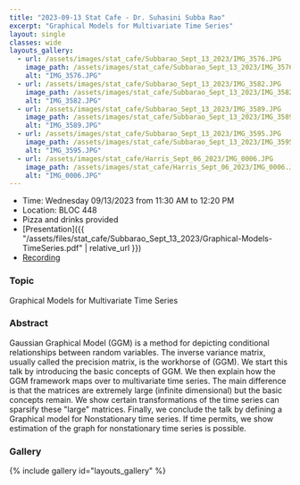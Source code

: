 ```yaml
---
title: "2023-09-13 Stat Cafe - Dr. Suhasini Subba Rao"
excerpt: "Graphical Models for Multivariate Time Series"
layout: single
classes: wide
layouts_gallery:
  - url: /assets/images/stat_cafe/Subbarao_Sept_13_2023/IMG_3576.JPG
    image_path: /assets/images/stat_cafe/Subbarao_Sept_13_2023/IMG_3576.JPG
    alt: "IMG_3576.JPG"
  - url: /assets/images/stat_cafe/Subbarao_Sept_13_2023/IMG_3582.JPG
    image_path: /assets/images/stat_cafe/Subbarao_Sept_13_2023/IMG_3582.JPG
    alt: "IMG_3582.JPG"
  - url: /assets/images/stat_cafe/Subbarao_Sept_13_2023/IMG_3589.JPG
    image_path: /assets/images/stat_cafe/Subbarao_Sept_13_2023/IMG_3589.JPG
    alt: "IMG_3589.JPG"
  - url: /assets/images/stat_cafe/Subbarao_Sept_13_2023/IMG_3595.JPG
    image_path: /assets/images/stat_cafe/Subbarao_Sept_13_2023/IMG_3595.JPG
    alt: "IMG_3595.JPG"
  - url: /assets/images/stat_cafe/Harris_Sept_06_2023/IMG_0006.JPG
    image_path: /assets/images/stat_cafe/Harris_Sept_06_2023/IMG_0006.JPG
    alt: "IMG_0006.JPG"
---
```


- Time: Wednesday 09/13/2023 from 11:30 AM to 12:20 PM
- Location: BLOC 448
- Pizza and drinks provided
- [Presentation]({{ "/assets/files/stat_cafe/Subbarao_Sept_13_2023/Graphical-Models-TimeSeries.pdf" | relative_url }})
- [Recording]()


### Topic

Graphical Models for Multivariate Time Series

### Abstract

Gaussian Graphical Model (GGM) is a method for depicting conditional relationships between random variables. The inverse variance matrix, usually called the precision matrix, is the workhorse of (GGM). We start this talk by introducing the basic concepts of GGM. We then explain how the GGM framework maps over to multivariate time series. The main difference is that the matrices are extremely large (infinite dimensional) but the basic concepts remain. We show certain transformations of the time series can sparsify these "large" matrices. Finally, we conclude the talk by defining a Graphical model for Nonstationary time series. If time permits, we show estimation of the graph for nonstationary time series is possible.

### Gallery

{% include gallery id="layouts_gallery" %}
